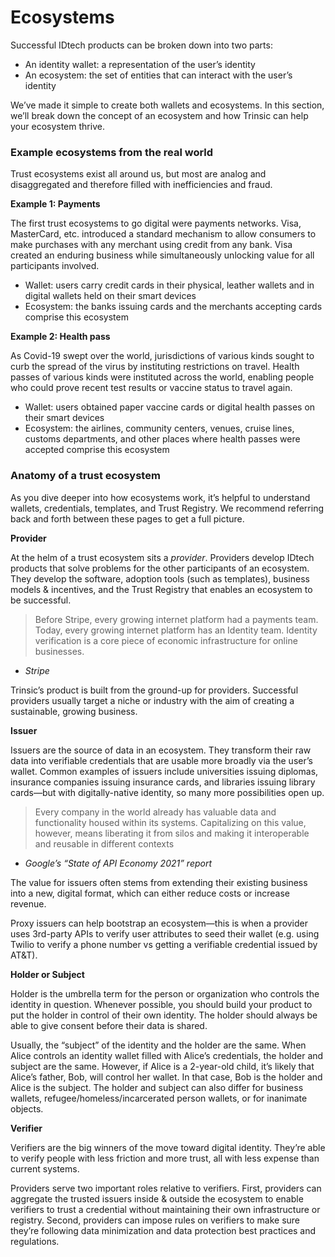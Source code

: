 # Ecosystems
Successful IDtech products can be broken down into two parts:

- An identity wallet: a representation of the user’s identity
- An ecosystem: the set of entities that can interact with the user’s identity

We’ve made it simple to create both wallets and ecosystems. In this section, we’ll break down the concept of an ecosystem and how Trinsic can help your ecosystem thrive. 

### Example ecosystems from the real world

Trust ecosystems exist all around us, but most are analog and disaggregated and therefore filled with inefficiencies and fraud. 

**Example 1: Payments**

The first trust ecosystems to go digital were payments networks. Visa, MasterCard, etc. introduced a standard mechanism to allow consumers to make purchases with any merchant using credit from any bank. Visa created an enduring business while simultaneously unlocking value for all participants involved.

- Wallet: users carry credit cards in their physical, leather wallets and in digital wallets held on their smart devices
- Ecosystem: the banks issuing cards and the merchants accepting cards comprise this ecosystem

**Example 2: Health pass**

As Covid-19 swept over the world, jurisdictions of various kinds sought to curb the spread of the virus by instituting restrictions on travel. Health passes of various kinds were instituted across the world, enabling people who could prove recent test results or vaccine status to travel again.

- Wallet: users obtained paper vaccine cards or digital health passes on their smart devices
- Ecosystem: the airlines, community centers, venues, cruise lines, customs departments, and other places where health passes were accepted comprise this ecosystem

### Anatomy of a trust ecosystem

As you dive deeper into how ecosystems work, it’s helpful to understand wallets, credentials, templates, and Trust Registry. We recommend referring back and forth between these pages to get a full picture. 

**Provider**

At the helm of a trust ecosystem sits a *provider*. Providers develop IDtech products that solve problems for the other participants of an ecosystem. They develop the software, adoption tools (such as templates), business models & incentives, and the Trust Registry that enables an ecosystem to be successful. 

> Before Stripe, every growing internet platform had a payments team. Today, every growing internet platform has an Identity team. Identity verification is a core piece of economic infrastructure for online businesses.
- *Stripe*
> 

Trinsic’s product is built from the ground-up for providers. Successful providers usually target a niche or industry with the aim of creating a sustainable, growing business.

**Issuer**

Issuers are the source of data in an ecosystem. They transform their raw data into verifiable credentials that are usable more broadly via the user’s wallet. Common examples of issuers include universities issuing diplomas, insurance companies issuing insurance cards, and libraries issuing library cards—but with digitally-native identity, so many more possibilities open up. 

> Every company in the world already has valuable data and functionality housed within its systems. Capitalizing on this value, however, means liberating it from silos and making it interoperable and reusable in different contexts
- *Google’s “State of API Economy 2021” report*
> 

The value for issuers often stems from extending their existing business into a new, digital format, which can either reduce costs or increase revenue. 

Proxy issuers can help bootstrap an ecosystem—this is when a provider uses 3rd-party APIs to verify user attributes to seed their wallet (e.g. using Twilio to verify a phone number vs getting a verifiable credential issued by AT&T).

**Holder or Subject**

Holder is the umbrella term for the person or organization who controls the identity in question. Whenever possible, you should build your product to put the holder in control of their own identity. The holder should always be able to give consent before their data is shared. 

Usually, the “subject” of the identity and the holder are the same. When Alice controls an identity wallet filled with Alice’s credentials, the holder and subject are the same. However, if Alice is a 2-year-old child, it’s likely that Alice’s father, Bob, will control her wallet. In that case, Bob is the holder and Alice is the subject. The holder and subject can also differ for business wallets, refugee/homeless/incarcerated person wallets, or for inanimate objects. 

**Verifier** 

Verifiers are the big winners of the move toward digital identity. They’re able to verify people with less friction and more trust, all with less expense than current systems.

Providers serve two important roles relative to verifiers. First, providers can aggregate the trusted issuers inside & outside the ecosystem to enable verifiers to trust a credential without maintaining their own infrastructure or registry. Second, providers can impose rules on verifiers to make sure they’re following data minimization and data protection best practices and regulations.
